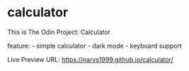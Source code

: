 # calculator
This is The Odin Project: Calculator

feature:
    - simple calculator
    - dark mode
    - keyboard support

Live Preview URL: https://narvs1999.github.io/calculator/